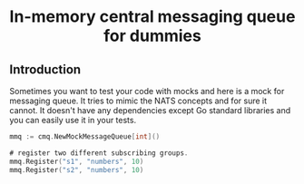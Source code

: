 <h1 align="center">In-memory central messaging queue for dummies</h1>

## Introduction

Sometimes you want to test your code with mocks and here is a mock for messaging queue. It tries to mimic the NATS concepts
and for sure it cannot. It doesn't have any dependencies except Go standard libraries and you can easily use it in your tests.

```go
mmq := cmq.NewMockMessageQueue[int]()

# register two different subscribing groups.
mmq.Register("s1", "numbers", 10)
mmq.Register("s2", "numbers", 10)
```
